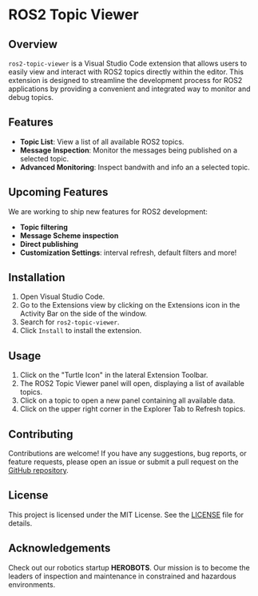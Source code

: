 # ROS2 Topic Viewer

## Overview

`ros2-topic-viewer` is a Visual Studio Code extension that allows users to easily view and interact with ROS2 topics directly within the editor. This extension is designed to streamline the development process for ROS2 applications by providing a convenient and integrated way to monitor and debug topics. 

## Features

- **Topic List**: View a list of all available ROS2 topics.
- **Message Inspection**: Monitor the messages being published on a selected topic.
- **Advanced Monitoring**: Inspect bandwith and info an a selected topic.

## Upcoming Features

We are working to ship new features for ROS2 development:
- **Topic filtering**
- **Message Scheme inspection**
- **Direct publishing**
- **Customization Settings**: interval refresh, default filters and more!

## Installation

1. Open Visual Studio Code.
2. Go to the Extensions view by clicking on the Extensions icon in the Activity Bar on the side of the window.
3. Search for `ros2-topic-viewer`.
4. Click `Install` to install the extension.

## Usage

1. Click on the "Turtle Icon" in the lateral Extension Toolbar.
3. The ROS2 Topic Viewer panel will open, displaying a list of available topics.
4. Click on a topic to open a new panel containing all available data.
5. Click on the upper right corner in the Explorer Tab to Refresh topics.

## Contributing

Contributions are welcome! If you have any suggestions, bug reports, or feature requests, please open an issue or submit a pull request on the [GitHub repository](https://github.com/alesof/ros2-topic-viewer).

## License

This project is licensed under the MIT License. See the [LICENSE](LICENSE) file for details.

## Acknowledgements

Check out our robotics startup **HEROBOTS**. Our mission is to become the leaders of inspection and maintenance in constrained and hazardous environments.